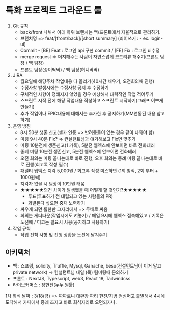 # 특화 프로젝트 그라운드 룰

1. Git 규칙
   - back/front 나눠서 아래 하위 브랜치는 백/프론트에서 자율적으로 관리하기.
   - 브랜치명 => feat/[front/back]/[short summary] (띄어쓰기 : - ex. login-ui)
   - Commit - [BE] Feat : 로그인 api 구현 commit / [FE] Fix : 로그인 ui수정
   - merge request => 머지해주는 사람이 자연스럽게 코드리뷰 해주기(프론트 팀장 / 백 팀장)
   - 프론트 팀장(종이딱딱) / 백 팀장(허니딱딱)
2. JIRA
   - 월요일에 해당주차 작업내용 다 올리기(40시간 채우기, 오전회의때 진행)
   - 수정사항 발생시에는 수정사항 공지 후 수정하기
   - 구체적인 사항이 정해지지 않았을 경우 예상해서 대략적인 작업 적어두기
   - 스프린트 시작 전에 해당 작업내용 작성하고 스프린트 시작하기(그래프 이쁘게 만들기)
   - 추가 작업이나 EPIC내용에 대해서는 추가한 후 공지하기(MM연동된 내용 참고하기)
3. 운영 방침
   - 8시 50분 생존 신고(셀카 인증 => 반려동물이 있는 경우 같이 나와야 함)
   - 미팅 9시 40분 Fix? => 컨설턴트님과 얘기해보고 Fix면 맞추기
   - 미팅 10분전에 생존신고(1 카톡), 5분전 웹엑스에 안보이면 바로 전화테러
   - 종례 미팅 10분전 생존신고, 5분전 웹엑스에 안보이면 전화테러
   - 오전 회의는 미팅 끝나는대로 바로 진행, 오후 회의는 종례 미팅 끝나는대로 바로 진행(회고록 작성 필수)
   - 패널티 웹엑스 지각 5,000원 / 회고록 작성 미스하면 (1회 참작, 2회 부터 + 1000원씩)
   - 지각자 없을 시 팀장이 10만원 태움
   - ★★★★★의견 차이가 발생했을 때 어떻게 할 것인가?★★★★★
     - 투표(투표하기 전 대립되고 있는 사람들의 PR)
     - 과열된다 싶으면 중재 노력하기
   - 싸우게 되면 롤한판 그자리에서 => 두배로 싸움
   - 회의는 게더타운(작업시에도 켜놓기) / 매일 9시에 웹엑스 접속해있고 / 기록은 노션에 / 디코는 필요시 사용(공지하고 사용하기)
4. 작업 규칙
   - 작업 진척 사항 및 진행 상황을 노션에 남겨주기





## 아키텍처

- 백 : 스프링, solidity, Truffle, Mysql, Ganache, besu(컨설턴트님이 이거 말고 private network) => 컨설턴트님 내일 (목) 팀미팅때 문의하기 
- 프론트 : NextJS, Typescript, web3, React 18, Tailwindcss 
- 라이브커머스 : 장현진(누누 원툴)

1차 회식 날짜 : 3/18(금) => 짜짜로니 대환장 파티 현진/지범 점심머고 출발해서 4시에 도착해서 카페에서 종례 조지고 바로 회식자리로 오면되자나.

